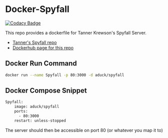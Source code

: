# Docker-Spyfall

[![Codacy Badge](https://app.codacy.com/project/badge/Grade/5512cabdfc4f4402b0f28065c47b0ade)](https://www.codacy.com/manual/A-Duck/Docker-Spyfall?utm_source=github.com&amp;utm_medium=referral&amp;utm_content=A-Duck/Docker-Spyfall&amp;utm_campaign=Badge_Grade)

This repo provides a dockerfile for Tanner Krewson's Spyfall Server.

* [Tanner's Spyfall repo](https://github.com/tannerkrewson/spyfall)
* [Dockerhub page for this repo](https://hub.docker.com/r/aduck/spyfall)

## Docker Run Command

``` bash
docker run --name Spyfall -p 80:3000 -d aduck/spyfall
```

## Docker Compose Snippet

``` dockerfile
Spyfall:
    image: aduck/spyfall
    ports:
      - 80:3000
    restart: unless-stopped
```

The server should then be accessible on port 80 (or whatever you map it to)
